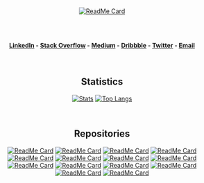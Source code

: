 <div align="center">
<br>
  
  [![ReadMe Card](https://github-readme-stackoverflow.vercel.app/?userID=9516173)](https://stackoverflow.com/users/9516173/soroush-chehresa) 
  
<br>
<br>
  
**[LinkedIn](https://www.linkedin.com/in/soroush-chehresa) - [Stack Overflow](https://stackoverflow.com/users/9516173/soroush-chehresa) - [Medium](https://medium.com/@soroushchehresa) - [Dribbble](https://dribbble.com/soroushchehresa) - [Twitter](https://twitter.com/soroushchehresa) - [Email](mailto:s1996ch@gmail.com)**
<br>
<br>
<br>

## Statistics

[![Stats](https://github-readme-stats-puce-alpha.vercel.app/api?username=soroushchehresa&show_icons=true&line_height=40&include_all_commits=true)](https://github.com/soroushchehresa) [![Top Langs](https://github-readme-stats.vercel.app/api/top-langs/?username=soroushchehresa)](https://github.com/soroushchehresa)

<br>

## Repositories

[![ReadMe Card](https://github-readme-stats-puce-alpha.vercel.app/api/pin/?username=soroushchehresa&repo=awesome-coronavirus)](https://github.com/soroushchehresa/awesome-coronavirus) 
[![ReadMe Card](https://github-readme-stats-puce-alpha.vercel.app/api/pin/?username=soroushchehresa&repo=unsplash-wallpapers)](https://github.com/soroushchehresa/unsplash-wallpapers)
[![ReadMe Card](https://github-readme-stats-puce-alpha.vercel.app/api/pin/?username=soroushchehresa&repo=vue-soundcloud)](https://github.com/soroushchehresa/vue-soundcloud)
[![ReadMe Card](https://github-readme-stats-puce-alpha.vercel.app/api/pin/?username=soroushchehresa&repo=axios-react)](https://github.com/soroushchehresa/axios-react)
[![ReadMe Card](https://github-readme-stats-puce-alpha.vercel.app/api/pin/?username=soroushchehresa&repo=450-free-courses)](https://github.com/soroushchehresa/450-free-courses)
[![ReadMe Card](https://github-readme-stats-puce-alpha.vercel.app/api/pin/?username=soroushchehresa&repo=cli-corona)](https://github.com/soroushchehresa/cli-corona)
[![ReadMe Card](https://github-readme-stats-puce-alpha.vercel.app/api/pin/?username=soroushchehresa&repo=github-readme-linkedin)](https://github.com/soroushchehresa/github-readme-linkedin)
[![ReadMe Card](https://github-readme-stats-puce-alpha.vercel.app/api/pin/?username=soroushchehresa&repo=Rial)](https://github.com/soroushchehresa/Rial)
[![ReadMe Card](https://github-readme-stats-puce-alpha.vercel.app/api/pin/?username=soroushchehresa&repo=radiojavan-downloader)](https://github.com/soroushchehresa/radiojavan-downloader)
[![ReadMe Card](https://github-readme-stats-puce-alpha.vercel.app/api/pin/?username=soroushchehresa&repo=VIF)](https://github.com/soroushchehresa/VIF)
[![ReadMe Card](https://github-readme-stats-puce-alpha.vercel.app/api/pin/?username=soroushchehresa&repo=github-react-native-apollo-graphql)](https://github.com/soroushchehresa/github-react-native-apollo-graphql)
[![ReadMe Card](https://github-readme-stats-puce-alpha.vercel.app/api/pin/?username=soroushchehresa&repo=iran-coronavirus)](https://github.com/soroushchehresa/iran-coronavirus)
[![ReadMe Card](https://github-readme-stats-puce-alpha.vercel.app/api/pin/?username=soroushchehresa&repo=map-nearest-location)](https://github.com/soroushchehresa/map-nearest-location)
[![ReadMe Card](https://github-readme-stats-puce-alpha.vercel.app/api/pin/?username=soroushchehresa&repo=react-ignore-rerender&update)](https://github.com/soroushchehresa/react-ignore-rerender)

<br>
</div>
